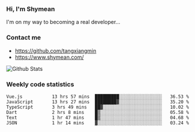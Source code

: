 ### Hi, I'm Shymean

I'm on my way to becoming a real developer...

### Contact me

- <https://github.com/tangxiangmin>
- <https://www.shymean.com/>

![Github Stats](https://github-readme-stats.vercel.app/api?username=tangxiangmin&show_icons=true&theme=dark)


###  Weekly code statistics

<!--START_SECTION:waka-->

```text
Vue.js           13 hrs 57 mins  █████████░░░░░░░░░░░░░░░░   36.53 %
JavaScript       13 hrs 27 mins  ████████▓░░░░░░░░░░░░░░░░   35.20 %
TypeScript       3 hrs 49 mins   ██▓░░░░░░░░░░░░░░░░░░░░░░   10.02 %
Dart             2 hrs 8 mins    █▒░░░░░░░░░░░░░░░░░░░░░░░   05.58 %
Text             1 hr 47 mins    █▒░░░░░░░░░░░░░░░░░░░░░░░   04.68 %
JSON             1 hr 14 mins    ▓░░░░░░░░░░░░░░░░░░░░░░░░   03.24 %
```

<!--END_SECTION:waka-->